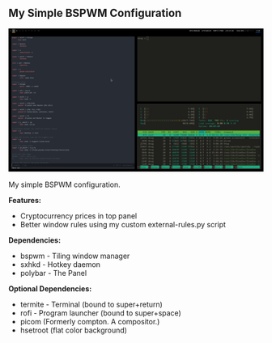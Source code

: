 My Simple BSPWM Configuration
---

![Screenshot](screenshot.png)

My simple BSPWM configuration.

**Features:**

- Cryptocurrency prices in top panel
- Better window rules using my custom external-rules.py script

**Dependencies:**

- bspwm - Tiling window manager
- sxhkd - Hotkey daemon
- polybar - The Panel

**Optional Dependencies:**

- termite - Terminal (bound to super+return)
- rofi - Program launcher (bound to super+space)
- picom (Formerly compton. A compositor.)
- hsetroot (flat color background)
